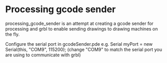 # Processing gcode sender
 
processing_gcode_sender is an attempt at creating a gcode sender for processing and grbl to enable sending drawings to drawing machines on the fly.

Configure the serial port in gcodeSender.pde e.g. Serial myPort = new Serial(this, "COM9", 115200); (change "COM9" to match the serial port you are using to communicate with grbl)
